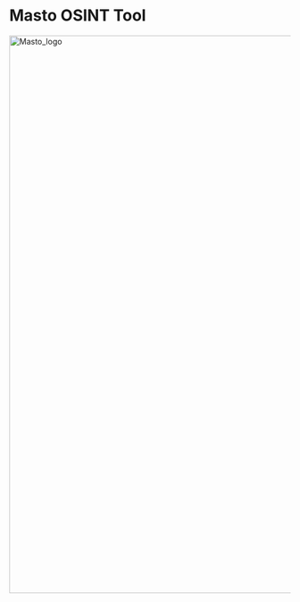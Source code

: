 # Masto OSINT Tool

<img width="999" alt="Masto_logo" src="https://user-images.githubusercontent.com/104733166/200211870-86acbfac-d2d3-4891-b007-9a67125ae761.png">
